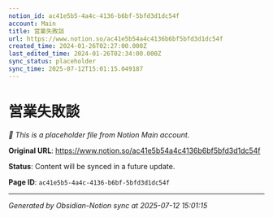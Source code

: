 ```yaml
---
notion_id: ac41e5b5-4a4c-4136-b6bf-5bfd3d1dc54f
account: Main
title: 営業失敗談
url: https://www.notion.so/ac41e5b54a4c4136b6bf5bfd3d1dc54f
created_time: 2024-01-26T02:27:00.000Z
last_edited_time: 2024-01-26T02:34:00.000Z
sync_status: placeholder
sync_time: 2025-07-12T15:01:15.049187
---
```


# 営業失敗談

*🔄 This is a placeholder file from Notion Main account.*

**Original URL**: https://www.notion.so/ac41e5b54a4c4136b6bf5bfd3d1dc54f

**Status**: Content will be synced in a future update.

**Page ID**: `ac41e5b5-4a4c-4136-b6bf-5bfd3d1dc54f`

---

*Generated by Obsidian-Notion sync at 2025-07-12 15:01:15*
